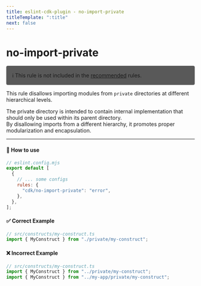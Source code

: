 ```yaml
---
title: eslint-cdk-plugin - no-import-private
titleTemplate: ":title"
next: false
---
```


# no-import-private

<div style="margin-top: 16px; background-color: #595959; padding: 16px; border-radius: 4px;">
  ℹ️ This rule is not included in the
  <a href="/rules/#recommended-rules">recommended</a>
  rules.
</div>

This rule disallows importing modules from `private` directories at different hierarchical levels.

The private directory is intended to contain internal implementation that should only be used within its parent directory.  
By disallowing imports from a different hierarchy, it promotes proper modularization and encapsulation.

---

#### 🔧 How to use

```js
// eslint.config.mjs
export default [
  {
    // ... some configs
    rules: {
      "cdk/no-import-private": "error",
    },
  },
];
```

#### ✅ Correct Example

```ts
// src/constructs/my-construct.ts
import { MyConstruct } from "./private/my-construct";
```

#### ❌ Incorrect Example

```ts
// src/constructs/my-construct.ts
import { MyConstruct } from "../private/my-construct";
import { MyConstruct } from "../my-app/private/my-construct";
```
